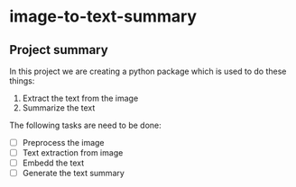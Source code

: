 # image-to-text-summary

## Project summary
In this project we are creating a python package which is used to do these things:
1. Extract the text from the image
2. Summarize the text

The following tasks are need to be done:
- [ ] Preprocess the image
- [ ] Text extraction from image
- [ ] Embedd the text
- [ ] Generate the text summary
